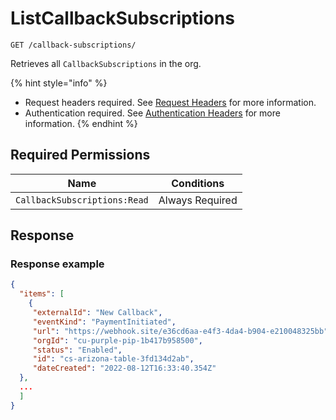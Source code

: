 # ListCallbackSubscriptions

`GET /callback-subscriptions/`

Retrieves all `CallbackSubscriptions` in the org.

{% hint style="info" %}
* Request headers required. See [Request Headers](../../getting-started/request-headers.md) for more information.
* Authentication required. See [Authentication Headers](../../getting-started/request-headers.md#authentication-headers) for more information.
{% endhint %}

## Required Permissions

| Name                            | Conditions      |
| ------------------------------- | --------------- |
| `CallbackSubscriptions:Read`    | Always Required |

## Response <a href="#response" id="response"></a>

### Response example <a href="#response-example" id="response-example"></a>

```json
{
  "items": [
    {
     "externalId": "New Callback",
     "eventKind": "PaymentInitiated",
     "url": "https://webhook.site/e36cd6aa-e4f3-4da4-b904-e210048325bb",
     "orgId": "cu-purple-pip-1b417b958500",
     "status": "Enabled",
     "id": "cs-arizona-table-3fd134d2ab",
     "dateCreated": "2022-08-12T16:33:40.354Z"
  },
  ...
  ]
}
```
